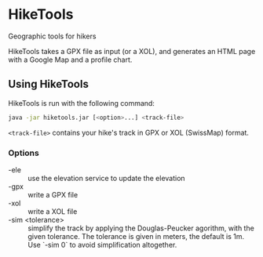 # HikeTools

Geographic tools for hikers

HikeTools takes a GPX file as input (or a XOL), and generates an HTML page with a Google Map and a profile chart.

## Using HikeTools

HikeTools is run with the following command:

```sh
java -jar hiketools.jar [<option>...] <track-file>
```

`<track-file>` contains your hike's track in GPX or XOL (SwissMap) format.

### Options

<dl>
<dt>-ele</dt>
<dd>use the elevation service to update the elevation</dd>
<dt>-gpx</dt>
<dd>write a GPX file</dd>
<dt>-xol</dt>
<dd>write a XOL file</dd>
<dt>-sim &lt;tolerance&gt;</dt>
<dd>simplify the track by applying the Douglas-Peucker agorithm, with the given tolerance.
The tolerance is given in meters, the default is 1m. Use `-sim 0` to avoid simplification altogether.</dd>
</dl>
